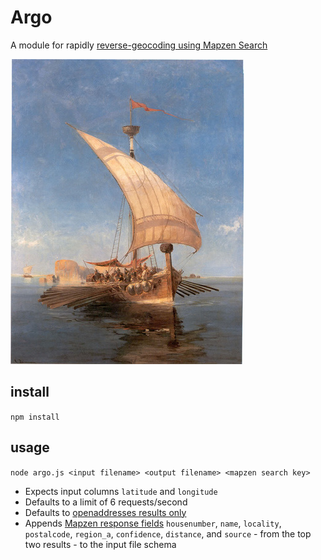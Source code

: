 # Argo
A module for rapidly [reverse-geocoding using Mapzen Search](https://mapzen.com/documentation/search/reverse/)

![argo](boat.jpg)

## install
`npm install`

## usage
`node argo.js <input filename> <output filename> <mapzen search key>`

- Expects input columns `latitude` and `longitude`
- Defaults to a limit of 6 requests/second
- Defaults to [openaddresses results only](https://mapzen.com/documentation/search/reverse/#filter-by-data-source)
- Appends [Mapzen response fields](https://search.mapzen.com/v1/reverse?api_key=search-XXXXXXX&point.lat=48.858268&point.lon=2.294471) `housenumber`, `name`, `locality`, `postalcode`, `region_a`, `confidence`, `distance`, and `source` - from the top two results - to the input file schema

